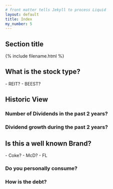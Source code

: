 ```yaml
---
# front matter tells Jekyll to process Liquid
layout: default
title: Index
my_number: 5
---
```

<h2>Section title</h2>
{% include filename.html  %}
<h2>What is the stock type?</h2>
- REIT?
- BEEST?
<h2>Historic View</h2>
<h3>Number of Dividends in the past 2 years?</h3>
<h3>Dividend growth during the past 2 years?</h3>

<h2>Is this a well known Brand?</h2>
- Coke?
- McD?
- FL
<h3>Do you personally consume?</h3>
<h3>How is the debt?</h3>
